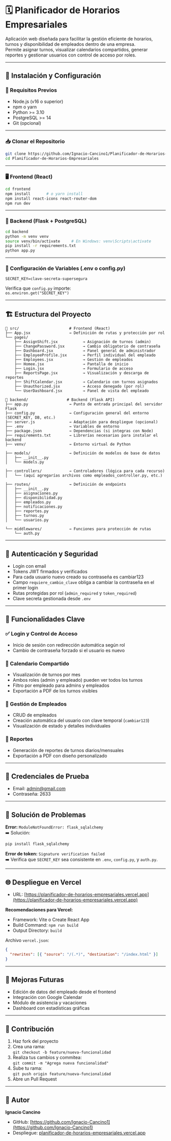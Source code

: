 
# 🗓️ Planificador de Horarios Empresariales

Aplicación web diseñada para facilitar la gestión eficiente de horarios, turnos y disponibilidad de empleados dentro de una empresa.  
Permite asignar turnos, visualizar calendarios compartidos, generar reportes y gestionar usuarios con control de acceso por roles.

---

## 🚀 Instalación y Configuración

### 🔧 Requisitos Previos

- Node.js (v16 o superior)  
- npm o yarn  
- Python >= 3.10  
- PostgreSQL >= 14  
- Git (opcional)  

---

### 📥 Clonar el Repositorio

```bash
git clone https://github.com/Ignacio-Cancino1/Planificador-de-Horarios-Empresariales.git
cd Planificador-de-Horarios-Empresariales
```

---

### 🖥️ Frontend (React)

```bash
cd frontend
npm install       # o yarn install
npm install react-icons react-router-dom
npm run dev
```

---

### 🐍 Backend (Flask + PostgreSQL)

```bash
cd backend
python -m venv venv
source venv/bin/activate     # En Windows: venv\Scripts\activate
pip install -r requirements.txt
python app.py
```

---

### 🔐 Configuración de Variables (.env o config.py)

```env
SECRET_KEY=clave-secreta-supersegura
```

Verifica que `config.py` importe:  
`os.environ.get("SECRET_KEY")`

---

## 🏗️ Estructura del Proyecto

```
📁 src/                      # Frontend (React)
├── App.jsx                 → Definición de rutas y protección por rol
└── pages/
    ├── AssignShift.jsx           → Asignación de turnos (admin)
    ├── ChangePassword.jsx        → Cambio obligatorio de contraseña
    ├── Dashboard.jsx             → Panel general de administrador
    ├── EmployeeProfile.jsx       → Perfil individual del empleado
    ├── Employees.jsx             → Gestión de empleados
    ├── Homee.jsx                 → Pantalla de inicio
    ├── Login.jsx                 → Formulario de acceso
    ├── ReportsPage.jsx           → Visualización y descarga de reportes
    ├── ShiftCalendar.jsx         → Calendario con turnos asignados
    ├── Unauthorized.jsx          → Acceso denegado (por rol)
    └── UserDashboard.jsx         → Panel de vista del empleado

📁 backend/                 # Backend (Flask API)
├── app.py                  → Punto de entrada principal del servidor Flask
├── config.py               → Configuración general del entorno (SECRET_KEY, DB, etc.)
├── server.js               → Adaptación para despliegue (opcional)
├── .env                    → Variables de entorno
├── package.json            → Dependencias (si integras con Node)
├── requirements.txt        → Librerías necesarias para instalar el backend
├── venv/                   → Entorno virtual de Python

├── models/                 → Definición de modelos de base de datos
│   ├── __init__.py
│   └── models.py

├── controllers/            → Controladores (lógica para cada recurso)
│   └── (aquí agregarías archivos como empleados_controller.py, etc.)

├── routes/                 → Definición de endpoints
│   ├── __init__.py
│   ├── asignaciones.py
│   ├── disponibilidad.py
│   ├── empleados.py
│   ├── notificaciones.py
│   ├── reportes.py
│   ├── turnos.py
│   └── usuarios.py

└── middlewares/            → Funciones para protección de rutas
    └── auth.py
```

---

## 🔐 Autenticación y Seguridad

- Login con email  
- Tokens JWT firmados y verificados
- Para cada usuario nuevo creado su contraseña es cambiar123
- Campo `requiere_cambio_clave` obliga a cambiar la contraseña en el primer login  
- Rutas protegidas por rol (`admin_required` y `token_required`)  
- Clave secreta gestionada desde `.env`  

---

## 🔁 Funcionalidades Clave

### ✅ Login y Control de Acceso
- Inicio de sesión con redirección automática según rol  
- Cambio de contraseña forzado si el usuario es nuevo  

### 📆 Calendario Compartido
- Visualización de turnos por mes  
- Ambos roles (admin y empleado) pueden ver todos los turnos  
- Filtro por empleado para admins y empleados  
- Exportación a PDF de los turnos visibles  

### 👥 Gestión de Empleados
- CRUD de empleados  
- Creación automática del usuario con clave temporal (`cambiar123`)  
- Visualización de estado y detalles individuales  

### 📄 Reportes
- Generación de reportes de turnos diarios/mensuales  
- Exportación a PDF con diseño personalizado  

---

## 🧪 Credenciales de Prueba

- Email: admin@gmail.com  
- Contraseña: 2633  

---

## 🧰 Solución de Problemas

**Error:** `ModuleNotFoundError: flask_sqlalchemy`  
➡️ Solución:  
```bash
pip install flask_sqlalchemy
```

**Error de token:** `Signature verification failed`  
➡️ Verifica que `SECRET_KEY` sea consistente en `.env`, `config.py`, y `auth.py`.

---

## 🌐 Despliegue en Vercel

- URL: [https://planificador-de-horarios-empresariales.vercel.app](https://planificador-de-horarios-empresariales.vercel.app)

**Recomendaciones para Vercel:**

- Framework: Vite o Create React App  
- Build Command: `npm run build`  
- Output Directory: `build`  

Archivo `vercel.json`:

```json
{
  "rewrites": [{ "source": "/(.*)", "destination": "/index.html" }]
}
```

---

## 📌 Mejoras Futuras

- Edición de datos del empleado desde el frontend  
- Integración con Google Calendar  
- Módulo de asistencia y vacaciones  
- Dashboard con estadísticas gráficas  

---

## 🤝 Contribución

1. Haz fork del proyecto  
2. Crea una rama:  
   `git checkout -b feature/nueva-funcionalidad`  
3. Realiza tus cambios y commitea:  
   `git commit -m "Agrega nueva funcionalidad"`  
4. Sube tu rama:  
   `git push origin feature/nueva-funcionalidad`  
5. Abre un Pull Request  

---

## 👤 Autor

**Ignacio Cancino**  
- GitHub: [https://github.com/Ignacio-Cancino1](https://github.com/Ignacio-Cancino1)  
- Despliegue: [planificador-de-horarios-empresariales.vercel.app](https://planificador-de-horarios-empresariales.vercel.app)

